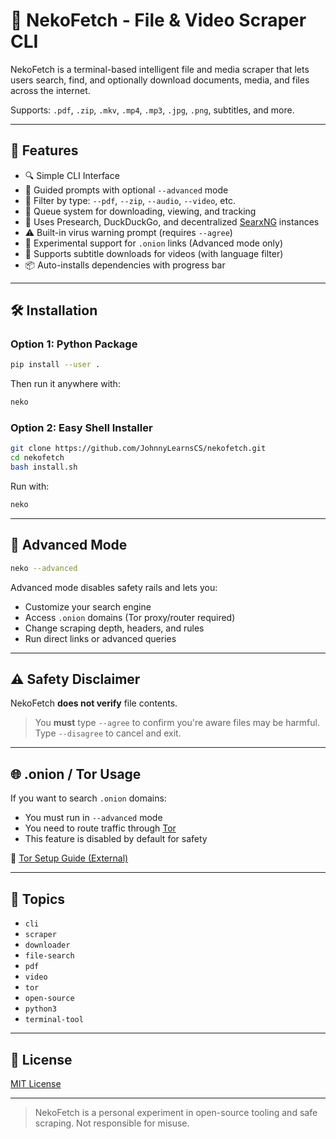 # 🐾 NekoFetch - File & Video Scraper CLI

NekoFetch is a terminal-based intelligent file and media scraper that lets users search, find, and optionally download documents, media, and files across the internet.

Supports: `.pdf`, `.zip`, `.mkv`, `.mp4`, `.mp3`, `.jpg`, `.png`, subtitles, and more.

---

## 🚀 Features

- 🔍 Simple CLI Interface
- 🧠 Guided prompts with optional `--advanced` mode
- 🎯 Filter by type: `--pdf`, `--zip`, `--audio`, `--video`, etc.
- 📁 Queue system for downloading, viewing, and tracking
- 📡 Uses Presearch, DuckDuckGo, and decentralized [SearxNG](https://searx.space/) instances
- ⚠️ Built-in virus warning prompt (requires `--agree`)
- 🧪 Experimental support for `.onion` links (Advanced mode only)
- 💬 Supports subtitle downloads for videos (with language filter)
- 📦 Auto-installs dependencies with progress bar

---

## 🛠 Installation

### Option 1: Python Package

```bash
pip install --user .
```

Then run it anywhere with:

```bash
neko
```

### Option 2: Easy Shell Installer

```bash
git clone https://github.com/JohnnyLearnsCS/nekofetch.git
cd nekofetch
bash install.sh
```

Run with:

```bash
neko
```

---

## 🧪 Advanced Mode

```bash
neko --advanced
```

Advanced mode disables safety rails and lets you:

- Customize your search engine
- Access `.onion` domains (Tor proxy/router required)
- Change scraping depth, headers, and rules
- Run direct links or advanced queries

---

## ⚠️ Safety Disclaimer

NekoFetch **does not verify** file contents.

> You **must** type `--agree` to confirm you're aware files may be harmful.  
> Type `--disagree` to cancel and exit.

---

## 🌐 .onion / Tor Usage

If you want to search `.onion` domains:

- You must run in `--advanced` mode
- You need to route traffic through [Tor](https://www.torproject.org/)
- This feature is disabled by default for safety

📖 [Tor Setup Guide (External)](https://tb-manual.torproject.org/)

---

## 🧷 Topics

- `cli`
- `scraper`
- `downloader`
- `file-search`
- `pdf`
- `video`
- `tor`
- `open-source`
- `python3`
- `terminal-tool`

---

## 📜 License

[MIT License](LICENSE)

---

> NekoFetch is a personal experiment in open-source tooling and safe scraping. Not responsible for misuse.
